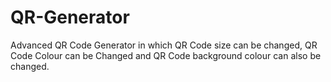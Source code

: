 # QR-Generator
Advanced QR Code Generator in which QR Code size can be changed, QR Code Colour can be Changed and QR Code background colour can also be changed.
